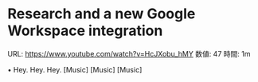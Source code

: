 # Research and a new Google Workspace integration

URL: https://www.youtube.com/watch?v=HcJXobu_hMY
数値: 47
時間: 1m

• Hey. Hey. Hey. [Music] [Music] [Music]